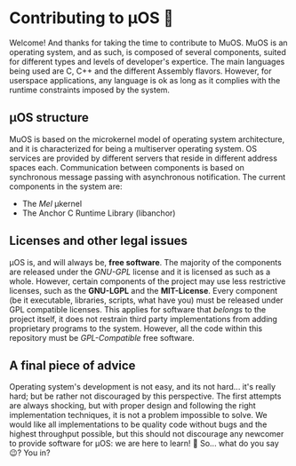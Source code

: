 # Contributing to μOS 🥳

Welcome! And thanks for taking the time to contribute to MuOS. MuOS is an operating system, and as such, is composed of several components, suited for different types and
levels of developer's expertice. The main languages being used are C, C++ and the different Assembly flavors. However, for userspace applications, any language is ok as
long as it complies with the runtime constraints imposed by the system.

## μOS structure

MuOS is based on the microkernel model of operating system architecture, and it is characterized for being a multiserver operating system. OS services are provided by 
different servers that reside in different address spaces each. Communication between components is based on synchronous message passing with asynchronous notification.
The current components in the system are:

- The *Mel* μkernel
- The Anchor C Runtime Library (libanchor)

## Licenses and other legal issues

μOS is, and will always be, **free software**. The majority of the components are released under the *GNU-GPL* license and it is licensed as such as a whole. However, certain
components of the project may use less restrictive licenses, such as the **GNU-LGPL** and the **MIT-License**. Every component (be it executable, libraries, scripts, what
have you) must be released under GPL compatible licenses. This applies for software that *belongs* to the project itself, it does not restrain third party implementations
from adding proprietary programs to the system. However, all the code within this repository must be *GPL-Compatible* free software.

## A final piece of advice

Operating system's development is not easy, and its not hard... it's really hard; but be rather not discouraged by this perspective. The first attempts are always shocking,
but with proper design and following the right implementation techniques, it is not a problem impossible to solve. We would like all implementations to be quality code without
bugs and the highest throughput possible, but this should not discourage any newcomer to provide software for μOS: we are here to learn! 🧐 So... what do you say 😉? You in?
